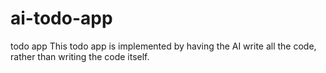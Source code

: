 # ai-todo-app
todo app This todo app is implemented by having the AI write all the code, rather than writing the code itself.
